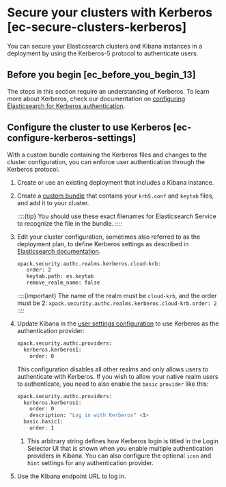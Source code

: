 # Secure your clusters with Kerberos [ec-secure-clusters-kerberos]

You can secure your Elasticsearch clusters and Kibana instances in a deployment by using the Kerberos-5 protocol to authenticate users.


## Before you begin [ec_before_you_begin_13]

The steps in this section require an understanding of Kerberos. To learn more about Kerberos, check our documentation on [configuring Elasticsearch for Kerberos authentication](/deploy-manage/users-roles/cluster-or-deployment-auth/kerberos.md).


## Configure the cluster to use Kerberos [ec-configure-kerberos-settings]

With a custom bundle containing the Kerberos files and changes to the cluster configuration, you can enforce user authentication through the Kerberos protocol.

1. Create or use an existing deployment that includes a Kibana instance.
2. Create a [custom bundle](../../../deploy-manage/deploy/elastic-cloud/upload-custom-plugins-bundles.md) that contains your `krb5.conf` and `keytab` files, and add it to your cluster.

    ::::{tip}
    You should use these exact filenames for Elasticsearch Service to recognize the file in the bundle.
    ::::

3. Edit your cluster configuration, sometimes also referred to as the deployment plan, to define Kerberos settings as described in [Elasticsearch documentation](https://www.elastic.co/guide/en/elasticsearch/reference/current/kerberos-realm.html).

    ```sh
    xpack.security.authc.realms.kerberos.cloud-krb:
       order: 2
       keytab.path: es.keytab
       remove_realm_name: false
    ```

    ::::{important}
    The name of the realm must be `cloud-krb`, and the order must be 2: `xpack.security.authc.realms.kerberos.cloud-krb.order: 2`
    ::::

4. Update Kibana in the [user settings configuration](../../../deploy-manage/deploy/elastic-cloud/edit-stack-settings.md) to use Kerberos as the authentication provider:

    ```sh
    xpack.security.authc.providers:
      kerberos.kerberos1:
        order: 0
    ```

    This configuration disables all other realms and only allows users to authenticate with Kerberos. If you wish to allow your native realm users to authenticate, you need to also enable the `basic` `provider` like this:

    ```sh
    xpack.security.authc.providers:
      kerberos.kerberos1:
        order: 0
        description: "Log in with Kerberos" <1>
      basic.basic1:
        order: 1
    ```

    1. This arbitrary string defines how Kerberos login is titled in the Login Selector UI that is shown when you enable multiple authentication providers in Kibana. You can also configure the optional `icon` and `hint` settings for any authentication provider.

5. Use the Kibana endpoint URL to log in.

